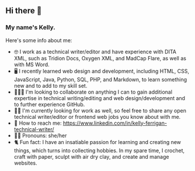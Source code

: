 ## Hi there 👋
### My name's Kelly.

Here's some info about me:

- 🤓 I work as a technical writer/editor and have experience with DITA XML, such as Tridion Docs, Oxygen XML, and MadCap Flare, as well as with MS Word.
- 🖥  I recently learned web design and development, including HTML, CSS, JavaScript, Java, Python, SQL, PHP, and Markdown, to learn something new and to add to my skill set.
- 🧑‍🤝‍🧑 I'm looking to collaborate on anything I can to gain additional expertise in technical writing/editing and web design/development and to further experience GitHub.
- 👩‍💻 I'm currently looking for work as well, so feel free to share any open technical writer/editor or frontend web jobs you know about with me.
- 📨 How to reach me: https://www.linkedin.com/in/kelly-ferrigan-technical-writer/
- 🧘‍♀️ Pronouns: she/her
- 🐈 Fun fact: I have an insatiable passion for learning and creating new things, which turns into collecting hobbies. In my spare time, I crochet, craft with paper, sculpt with air dry clay, and create and manage websites.

<!--
**kferrigan23/kferrigan23** is a ✨ _special_ ✨ repository because its `README.md` (this file) appears on your GitHub profile.

Here are some ideas to get you started:

- 🔭 I’m currently working on ...
- 🌱 I’m currently learning ...
- 👯 I’m looking to collaborate on ...
- 🤔 I’m looking for help with ...
- 💬 Ask me about ...
- 📫 How to reach me: ...
- 😄 Pronouns: ...
- ⚡ Fun fact: ...
-->
